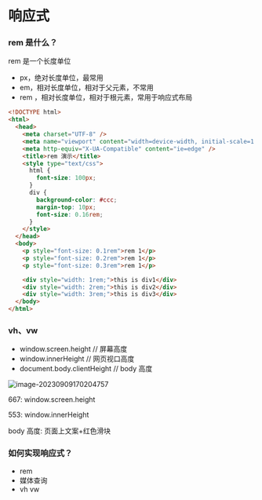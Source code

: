 # 响应式

### rem 是什么？

rem 是一个长度单位

- px，绝对长度单位，最常用
- em，相对长度单位，相对于父元素，不常用
- rem ，相对长度单位，相对于根元素，常用于响应式布局

```html
<!DOCTYPE html>
<html>
  <head>
    <meta charset="UTF-8" />
    <meta name="viewport" content="width=device-width, initial-scale=1.0" />
    <meta http-equiv="X-UA-Compatible" content="ie=edge" />
    <title>rem 演示</title>
    <style type="text/css">
      html {
        font-size: 100px;
      }
      div {
        background-color: #ccc;
        margin-top: 10px;
        font-size: 0.16rem;
      }
    </style>
  </head>
  <body>
    <p style="font-size: 0.1rem">rem 1</p>
    <p style="font-size: 0.2rem">rem 1</p>
    <p style="font-size: 0.3rem">rem 1</p>

    <div style="width: 1rem;">this is div1</div>
    <div style="width: 2rem;">this is div2</div>
    <div style="width: 3rem;">this is div3</div>
  </body>
</html>
```

### vh、vw

- window.screen.height // 屏幕高度
- window.innerHeight // 网页视口高度
- document.body.clientHeight // body 高度

![image-20230909170204757](https://qn.huat.xyz/mac/202309091702786.png)

667: window.screen.height

553: window.innerHeight

body 高度: 页面上文案+红色滑块

### 如何实现响应式？

- rem
- 媒体查询
- vh vw
